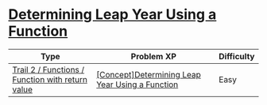 # [Determining Leap Year Using a Function](https://www.codetree.ai/trails/complete/curated-cards/intro-tell-the-function-using-a-leap-year)

|Type|Problem XP|Difficulty|
|---|---|---|
|[Trail 2 / Functions / Function with return value](https://www.codetree.ai/trail-info/novice-mid/)|[[Concept]Determining Leap Year Using a Function](https://www.codetree.ai/trails/complete/curated-cards/intro-tell-the-function-using-a-leap-year/)|Easy|

